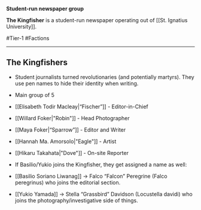 **Student-run newspaper group**

**The Kingfisher** is a student-run newspaper operating out of [[St. Ignatius University]].

#Tier-1 #Factions 

---
## The Kingfishers

- Student journalists turned revolutionaries (and potentially martyrs). They use pen names to hide their identity when writing. 
- Main group of 5
- [[Elisabeth Todir Macleay|“Fischer”]] - Editor-in-Chief
- [[Willard Foker|"Robin"]] - Head Photographer
- [[Maya Foker|“Sparrow”]] - Editor and Writer
- [[Hannah Ma. Amorsolo|"Eagle"]] - Artist
- [[Hikaru Takahata|"Dove"]] - On-site Reporter

- If Basilio/Yukio joins the Kingfisher, they get assigned a name as well:

- [[Basilio Soriano Liwanag]] -> Falco “Falcon” Peregrine (Falco peregrinus) who joins the editorial section.
    
- [[Yukio Yamada]] -> Stella “Grassbird” Davidson (Locustella davidi) who joins the photography/investigative side of things.